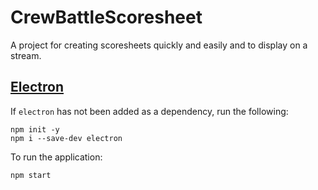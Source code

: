 # CrewBattleScoresheet
A project for creating scoresheets quickly and easily and to display on a stream.

## [Electron](https://www.electronjs.org/docs/tutorial/quick-start)

If `electron` has not been added as a dependency, run the following:
```
npm init -y
npm i --save-dev electron
```

To run the application:
```
npm start
```
